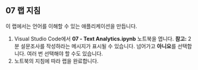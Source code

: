 ﻿---
lab:
    title: '텍스트 분석'
---

## 07 랩 지침
이 랩에서는 언어를 이해할 수 있는 애플리케이션을 만듭니다.

1.  Visual Studio Code에서 **07 - Text Analytics.ipynb** 노트북을 엽니다.
    **참고:** 2분 설문조사를 작성하라는 메시지가 표시될 수 있습니다. 넘어가고 **아니요**를 선택합니다. 여러 번 선택해야 할 수도 있습니다.
2.  노트북의 지침에 따라 랩을 완료합니다.
